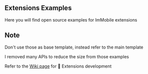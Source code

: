## Extensions Examples

Here you will find open source examples for ImMobile extensions


## Note

Don't use those as base template, instead refer to the main template

I removed many APIs to reduce the size from those examples

Refer to the [Wiki page](https://github.com/basharast/ImMobile/wiki/DevExtensions) for 🔌 Extensions development

